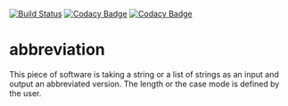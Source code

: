 [![Build Status](https://travis-ci.org/PaulSchweizer/abbreviation.svg?branch=master)](https://travis-ci.org/PaulSchweizer/abbreviation) [![Codacy Badge](https://api.codacy.com/project/badge/Grade/9833cc336c234170bf4162430bbe2c25)](https://www.codacy.com/app/paulschweizer/abbreviation?utm_source=github.com&amp;utm_medium=referral&amp;utm_content=PaulSchweizer/abbreviation&amp;utm_campaign=Badge_Grade) [![Codacy Badge](https://api.codacy.com/project/badge/Coverage/9833cc336c234170bf4162430bbe2c25)](https://www.codacy.com/app/paulschweizer/abbreviation?utm_source=github.com&amp;utm_medium=referral&amp;utm_content=PaulSchweizer/abbreviation&amp;utm_campaign=Badge_Coverage)

# abbreviation
This piece of software is taking a string or a list of strings as an input and output an abbreviated version. The length or the case mode is defined by the user.
